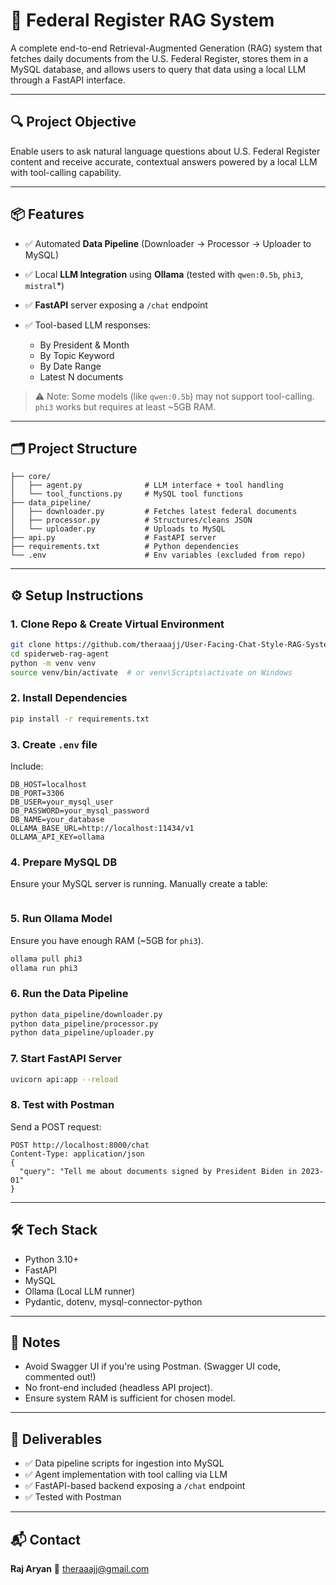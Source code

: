 # 🧠 Federal Register RAG System

A complete end-to-end Retrieval-Augmented Generation (RAG) system that fetches daily documents from the U.S. Federal Register, stores them in a MySQL database, and allows users to query that data using a local LLM through a FastAPI interface.

---

## 🔍 Project Objective

Enable users to ask natural language questions about U.S. Federal Register content and receive accurate, contextual answers powered by a local LLM with tool-calling capability.

---

## 📦 Features

* ✅ Automated **Data Pipeline** (Downloader → Processor → Uploader to MySQL)
* ✅ Local **LLM Integration** using **Ollama** (tested with `qwen:0.5b`, `phi3`, `mistral`\*)
* ✅ **FastAPI** server exposing a `/chat` endpoint
* ✅ Tool-based LLM responses:

  * By President & Month
  * By Topic Keyword
  * By Date Range
  * Latest N documents

> ⚠️ Note: Some models (like `qwen:0.5b`) may not support tool-calling. `phi3` works but requires at least \~5GB RAM.

---

## 🗂️ Project Structure

```
├── core/
│   ├── agent.py              # LLM interface + tool handling
│   └── tool_functions.py     # MySQL tool functions
├── data_pipeline/
│   ├── downloader.py         # Fetches latest federal documents
│   ├── processor.py          # Structures/cleans JSON
│   └── uploader.py           # Uploads to MySQL
├── api.py                    # FastAPI server
├── requirements.txt          # Python dependencies
└── .env                      # Env variables (excluded from repo)
```

---

## ⚙️ Setup Instructions

### 1. Clone Repo & Create Virtual Environment

```bash
git clone https://github.com/theraaajj/User-Facing-Chat-Style-RAG-System.git
cd spiderweb-rag-agent
python -m venv venv
source venv/bin/activate  # or venv\Scripts\activate on Windows
```

### 2. Install Dependencies

```bash
pip install -r requirements.txt
```

### 3. Create `.env` file

Include:

```
DB_HOST=localhost
DB_PORT=3306
DB_USER=your_mysql_user
DB_PASSWORD=your_mysql_password
DB_NAME=your_database
OLLAMA_BASE_URL=http://localhost:11434/v1
OLLAMA_API_KEY=ollama
```

### 4. Prepare MySQL DB

Ensure your MySQL server is running. Manually create a table:

```sql
```

### 5. Run Ollama Model

Ensure you have enough RAM (\~5GB for `phi3`).

```bash
ollama pull phi3
ollama run phi3
```

### 6. Run the Data Pipeline

```bash
python data_pipeline/downloader.py
python data_pipeline/processor.py
python data_pipeline/uploader.py
```

### 7. Start FastAPI Server

```bash
uvicorn api:app --reload
```

### 8. Test with Postman

Send a POST request:

```
POST http://localhost:8000/chat
Content-Type: application/json
{
  "query": "Tell me about documents signed by President Biden in 2023-01"
}
```

---

## 🛠️ Tech Stack

* Python 3.10+
* FastAPI
* MySQL
* Ollama (Local LLM runner)
* Pydantic, dotenv, mysql-connector-python

---

## 📌 Notes

* Avoid Swagger UI if you're using Postman. (Swagger UI code, commented out!)
* No front-end included (headless API project).
* Ensure system RAM is sufficient for chosen model.

---

## 📃 Deliverables

* ✅ Data pipeline scripts for ingestion into MySQL
* ✅ Agent implementation with tool calling via LLM
* ✅ FastAPI-based backend exposing a `/chat` endpoint
* ✅ Tested with Postman

---

## 📬 Contact

**Raj Aryan**
📧 [theraaajj@gmail.com](mailto:theraaajj@gmail.com)


